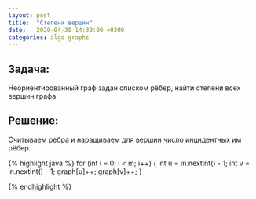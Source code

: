 ```yaml
---
layout: post
title:  "Степени вершин"
date:   2020-04-30 14:30:00 +0300
categories: algo graphs
---
```


## Задача:
Неориентированный граф задан списком рёбер, найти степени всех вершин графа.

## Решение:
Считываем ребра и наращиваем для вершин число инцидентных им рёбер.

{% highlight java %}
for (int i = 0; i < m; i++) {
	int u = in.nextInt() - 1;
	int v = in.nextInt() - 1;
	graph[u]++;
	graph[v]++;
}

{% endhighlight %}
